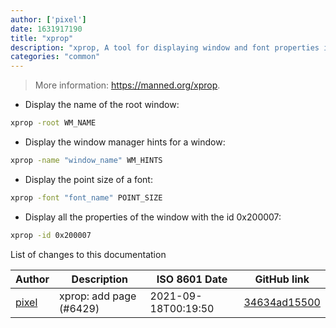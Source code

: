 ```yaml
---
author: ['pixel']
date: 1631917190
title: "xprop"
description: "xprop, A tool for displaying window and font properties in an X server."
categories: "common"
---
```

> More information: <https://manned.org/xprop>.

- Display the name of the root window:

```bash
xprop -root WM_NAME
```

- Display the window manager hints for a window:

```bash
xprop -name "window_name" WM_HINTS
```

- Display the point size of a font:

```bash
xprop -font "font_name" POINT_SIZE
```

- Display all the properties of the window with the id 0x200007:

```bash
xprop -id 0x200007
```
List of changes to this documentation


Author | Description | ISO 8601 Date | GitHub link
------|-----|-----|-----
[pixel](mailto:35269695+pixelcmtd@users.noreply.github.com) | xprop: add page (#6429) | 2021-09-18T00:19:50 | [34634ad15500](https://github.com/tldr-pages/tldr/commit/34634ad15500889391d288104098e16348e8b5a9)


